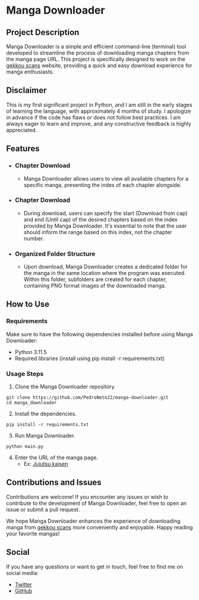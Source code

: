 # Manga Downloader

## Project Description

Manga Downloader is a simple and efficient command-line (terminal) tool developed to streamline the process of downloading manga chapters from the manga page URL. This project is specifically designed to work on the [gekkou scans](https://gekkou.site/) website, providing a quick and easy download experience for manga enthusiasts.

## Disclaimer

  This is my first significant project in Python, and I am still in the early stages of learning the language, with approximately 4 months of study. I apologize in advance if the code has flaws or does not follow best practices. I am always eager to learn and improve, and any constructive feedback is highly appreciated.

## Features

- ### Chapter Download
  - Manga Downloader allows users to view all available chapters for a specific manga, presenting the index of each chapter alongside.

- ### Chapter Download

  - During download, users can specify the start (Download from cap) and end (Until cap) of the desired chapters based on the index provided by Manga Downloader. It's essential to note that the user should inform the range based on this index, not the chapter number.

- ### Organized Folder Structure

  - Upon download, Manga Downloader creates a dedicated folder for the manga in the same location where the program was executed. Within this folder, subfolders are created for each chapter, containing PNG format images of the downloaded manga.

## How to Use

### Requirements

  Make sure to have the following dependencies installed before using Manga Downloader:

 - Python 3.11.5
 - Required libraries (install using pip install -r requirements.txt)

### Usage Steps

1. Clone the Manga Downloader repository.
  ````
  git clone https://github.com/PedroNeto22/manga-downloader.git
  cd manga_downloader
  ````
2. Install the dependencies.
  ````
  pip install -r requirements.txt
  ````
3. Run Manga Downloader.
  ````
  python main.py
  ````
4. Enter the URL of the manga page.
   - Ex: [Jujutsu kaisen](https://gekkou.site/manga/83150c8e-4f7b-4d4e-bd38-f333bfdabb45/)

## Contributions and Issues

Contributions are welcome! If you encounter any issues or wish to contribute to the development of Manga Downloader, feel free to open an issue or submit a pull request.

We hope Manga Downloader enhances the experience of downloading manga from [gekkou scans](https://gekkou.site/) more conveniently and enjoyable. Happy reading your favorite mangas!

## Social

If you have any questions or want to get in touch, feel free to find me on social media:

- [Twitter](https://twitter.com/xhayatsy)
- [GitHub](https://github.com/PedroNeto22)


